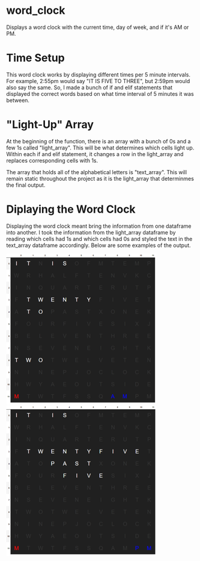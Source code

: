 # word_clock
Displays a word clock with the current time, day of week, and if it's AM or PM.

# Time Setup
This word clock works by displaying different times per 5 minute intervals. For example, 2:55pm would say "IT IS FIVE TO THREE", but 2:59pm would also say the same. So, I made a bunch of if and elif statements that displayed the correct words based on what time interval of 5 minutes it was between.

# "Light-Up" Array
At the beginning of the function, there is an array with a bunch of 0s and a few 1s called "light_array". This will be what determines which cells light up. Within each if and elif statement, it changes a row in the light_array and replaces corresponding cells with 1s.

The array that holds all of the alphabetical letters is "text_array". This will remain static throughout the project as it is the light_array that determinmes the final output.

# Diplaying the Word Clock
Displaying the word clock meant bring the information from one dataframe into another. I took the information from the light_array dataframe by reading which cells had 1s and which cells had 0s and styled the text in the text_array dataframe accordingly. Below are some examples of the output.

![](https://github.com/leeharry709/word_clock/blob/main/media/0140s.png?raw=true)
![](https://github.com/leeharry709/word_clock/blob/main/media/1725s.png?raw=true)
